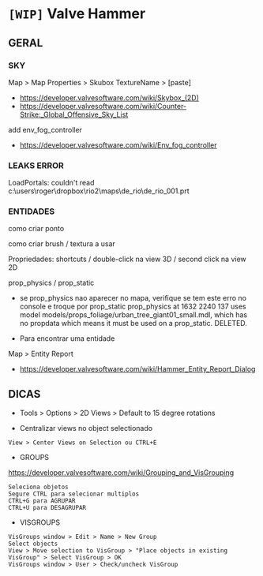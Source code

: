 

# `[WIP]` Valve Hammer

## GERAL

### SKY

Map > Map Properties > Skubox TextureName > [paste]
* https://developer.valvesoftware.com/wiki/Skybox_(2D)
* https://developer.valvesoftware.com/wiki/Counter-Strike:_Global_Offensive_Sky_List

add env_fog_controller
* https://developer.valvesoftware.com/wiki/Env_fog_controller


### LEAKS ERROR

LoadPortals: couldn't read c:\users\roger\dropbox\rio2\maps\de_rio\de_rio_001.prt


### ENTIDADES

como criar ponto

como criar brush / textura a usar

Propriedades: shortcuts / double-click na view 3D / second click na view 2D

prop_physics / prop_static

- se prop_physics nao aparecer no mapa, verifique se tem este erro no console e troque por prop_static
prop_physics at 1632 2240 137 uses model models/props_foliage/urban_tree_giant01_small.mdl, which has no propdata which means it must be used on a prop_static. DELETED.

- Para encontrar uma entidade

Map > Entity Report
* https://developer.valvesoftware.com/wiki/Hammer_Entity_Report_Dialog


## DICAS

- Tools > Options > 2D Views > Default to 15 degree rotations

- Centralizar views no object selectionado

```
View > Center Views on Selection ou CTRL+E
```


- GROUPS

https://developer.valvesoftware.com/wiki/Grouping_and_VisGrouping

```
Seleciona objetos
Segure CTRL para selecionar multiplos
CTRL+G para AGRUPAR
CTRL+U para DESAGRUPAR
```


- VISGROUPS

```
VisGroups window > Edit > Name > New Group
Select objects
View > Move selection to VisGroup > "Place objects in existing VisGroup" > Select VisGroup > OK
VisGroups window > User > Check/uncheck VisGroup
```



